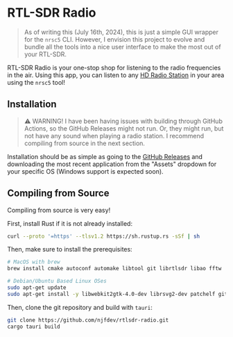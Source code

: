 # RTL-SDR Radio

> As of writing this (July 16th, 2024), this is just a simple GUI wrapper for the `nrsc5` CLI. However, I envision this project to evolve and bundle all the tools into a nice user interface to make the most out of your RTL-SDR.

RTL-SDR Radio is your one-stop shop for listening to the radio frequencies in the air. Using this app, you can listen to any [HD Radio Station](https://hdradio.com/stations/) in your area using the `nrsc5` tool!

## Installation

> ⚠️ WARNING! I have been having issues with building through GitHub Actions, so the GitHub Releases might not run. Or, they might run, but not have any sound when playing a radio station. I recommend compiling from source in the next section.

Installation should be as simple as going to the [GitHub Releases](https://github.com/njfdev/rtlsdr-radio/releases) and downloading the most recent application from the "Assets" dropdown for your specific OS (Windows support is expected soon).

## Compiling from Source

Compiling from source is very easy!

First, install Rust if it is not already installed:

```bash
curl --proto '=https' --tlsv1.2 https://sh.rustup.rs -sSf | sh
```

Then, make sure to install the prerequisites:

```bash
# MacOS with brew
brew install cmake autoconf automake libtool git librtlsdr libao fftw

# Debian/Ubuntu Based Linux OSes
sudo apt-get update
sudo apt-get install -y libwebkit2gtk-4.0-dev librsvg2-dev patchelf git build-essential cmake autoconf automake libtool libao-dev libfftw3-dev librtlsdr-dev
```

Then, clone the git repository and build with `tauri`:

```bash
git clone https://github.com/njfdev/rtlsdr-radio.git
cargo tauri build
```
